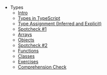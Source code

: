 - Types
  - [Intro](./Intro.md "Intro")
  - [Types in TypeScript](./Types-in-TypeScript.md "Types in TypeScript")
  - [Type Assignment (Inferred and Explicit)](./Type-Assignment--Inferred-and-Explicit-.md "Type Assignment (Inferred and Explicit)")
  - [Spotcheck #1](./Spotcheck--1.md "Spotcheck #1")
  - [Arrays](./Arrays.md "Arrays")
  - [Objects](./Objects.md "Objects")
  - [Spotcheck #2](./Spotcheck--2.md "Spotcheck #2")
  - [Functions](./Functions.md "Functions")
  - [Classes](./Classes.md "Classes")
  - [Exercises](./Exercises.md "Exercises")
  - [Comprehension Check](./Comprehension-Check.md "Comprehension Check")
